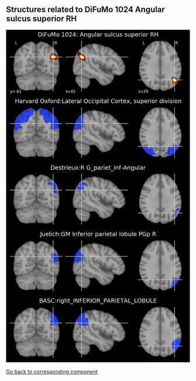 


## Structures related to DiFuMo 1024 Angular sulcus superior RH

![762](762.jpg "Structures related to DiFuMo 1024 Angular sulcus superior RH")

[Go back to corresponding component](https://parietal-inria.github.io/DiFuMo/1024/html/762.html)